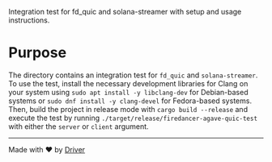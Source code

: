 <!--------------------------------------------------------------------------------->
<!-- IMPORTANT: This file is auto-generated by Driver (https://driver.ai). -------->
<!-- Manual edits may be overwritten on future commits. --------------------------->
<!--------------------------------------------------------------------------------->

Integration test for fd_quic and solana-streamer with setup and usage instructions.

# Purpose
The directory contains an integration test for `fd_quic` and `solana-streamer`. To use the test, install the necessary development libraries for Clang on your system using `sudo apt install -y libclang-dev` for Debian-based systems or `sudo dnf install -y clang-devel` for Fedora-based systems. Then, build the project in release mode with `cargo build --release` and execute the test by running `./target/release/firedancer-agave-quic-test` with either the `server` or `client` argument.

---
Made with ❤️ by [Driver](https://www.driver.ai/)